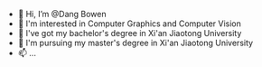 - 👋 Hi, I’m @Dang Bowen
- 👀 I'm interested in Computer Graphics and Computer Vision
- 🌱 I've got my bachelor's degree in Xi'an Jiaotong University
- 💞️ I'm pursuing my master's degree in Xi'an Jiaotong University
- 📫 ...

<!---
DangBowen-Bell/DangBowen-Bell is a ✨ special ✨ repository because its `README.md` (this file) appears on your GitHub profile.
You can click the Preview link to take a look at your changes.
--->
